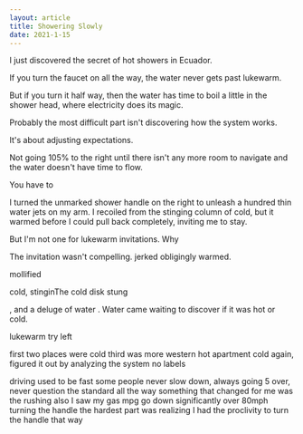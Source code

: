 ```yaml
---
layout: article
title: Showering Slowly
date: 2021-1-15
---
```


I just discovered the secret of hot showers in Ecuador.

If you turn the faucet on all the way, the water never gets past lukewarm.

But if you turn it half way, then the water has time to boil a little in the shower head, where electricity does its magic.

Probably the most difficult part isn't discovering how the system works.

It's about adjusting expectations.

Not going 105% to the right until there isn't any more room to navigate and the water doesn't have time to flow.















You have to








I turned the unmarked shower handle on the right to unleash a hundred thin water jets on my arm. I recoiled from the stinging column of cold, but it warmed before I could pull back completely, inviting me to stay.

But I'm not one for lukewarm invitations. Why

The invitation wasn't compelling.   jerked obligingly warmed.


 mollified


cold, stinginThe cold disk  stung






, and a deluge of water . Water came  waiting to discover if it was hot or cold.

lukewarm
try left









first two places were cold
third was more western hot
apartment cold again, figured it out by analyzing the system
no labels

driving used to be fast
some people never slow down, always going 5 over, never question the standard all the way
something that changed for me was the rushing
also I saw my gas mpg go down significantly over 80mph
turning the handle
the hardest part was realizing I had the proclivity to turn the handle that way
